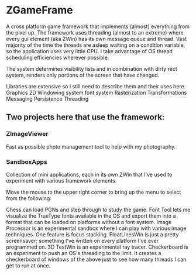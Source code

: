 # ZGameFrame
A cross platform game framework that implements (almost) everything from the pixel up. 
The framework uses threading (almost to an extreme) where every gui element (aka ZWin) has its own message queue and thread. Vast majority of the time the threads are asleep waiting on a condition variable, so the application uses very little CPU. I take advantage of OS thread scheduling efficiencies wherever possible.

The system determines visibility lists and in combination with dirty rect system, renders only portions of the screen that have changed.


Libraries are extensive so I still need to describe them and their uses here. <tbd>
Graphics
2D Windowing system
font system
Rasterization
Transformations
Messaging
Persistence
Threading


## Two projects here that use the framework:

### ZImageViewer
Fast as possible photo management tool to help with my photography.

### SandboxApps
Collection of mini applications, each in its own ZWin that I've used to experiment with various framework elements.

Move the mouse to the upper right corner to bring up the menu to select from the following:

Chess can load PGNs and step through to study the game. 
Font Tool lets me visualize the TrueType fonts available in the OS and export them into a format that can be loaded on platforms without a font system.
Image Processor is an experimental sandbox where I can play with various image techniques. One feature is focus stacking.
FloatLinesWin is just a pretty screensaver; something I've written on every platform I've ever programmed on.
3D TestWin is an experimental ray tracer.
Checkerboard is an experiment to push an OS's threading to the limit. It creates a checkerboard of windows of the above just to see how many threads I can get to run at once.

